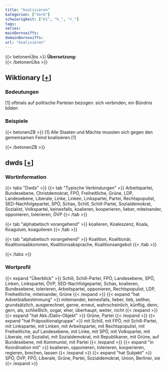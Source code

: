 ```yaml
---
title: "koalisieren"
kategorien: ["Verb"]
schwierigkeit: ["k1", "h_", "r_"]
tags:
series:
mainDornseiffs:
domainDornseiffs:
url: "koalisieren"
---
```


{{< betonenÜbs >}}
**Übersetzung:**  
{{< /betonenÜbs >}}

## Wiktionary [[+](https://de.wiktionary.org/wiki/koalisieren)]

### Bedeutungen
[1] oftmals auf politische Parteien bezogen: sich verbinden, ein Bündnis bilden  

### Beispiele
{{< betonenZB >}}
[1] Alle Staaten und Mächte mussten sich gegen den gemeinsamen Feind koalisieren.[1]  

{{< /betonenZB >}}


## dwds [[+](https://www.dwds.de/wb/koalisieren)]

### Wortinformation
{{< tabs "Dwds" >}}
{{< tab "Typische Verbindungen" >}}
Arbeitspartei, Bundesebene, Christdemokrat, FPÖ, Freiheitliche, Grüne, LDP, Landesebene, Liberale, Linke, Linken, Linkspartei, Partei, Rechtspopulist, SED-Nachfolgepartei, SPÖ, Schas, Schill, Schill-Partei, Sozialdemokrat, Sozialist, Volkspartei, keinesfalls, koalieren, kooperieren, lieber, miteinander, opponieren, tolerieren, ÖVP
{{< /tab >}}

{{< tab "alphabetisch vorangehend" >}}
koalieren, Koaleszenz, Koala, Koagulum, koagulieren
{{< /tab >}}

{{< tab "alphabetisch vorangehend" >}}
Koalition, Koalitionär, Koalitionsabkommen, Koalitionsabsprache, Koalitionsangebot
{{< /tab >}}

{{< /tabs >}}

### Wortprofil
{{< expand "Überblick" >}} Schill, Schill-Partei, FPÖ, Landesebene, SPÖ, Linken, Linkspartei, ÖVP, SED-Nachfolgepartei, Schas, koalieren, Bundesebene, tolerieren, Arbeitspartei, opponieren, Rechtspopulist, LDP, Freiheitliche, miteinander, Grüne {{< /expand >}}
{{< expand "hat Adverbialbestimmung" >}} miteinander, keinesfalls, lieber, lieb, seither, grundsätzlich, ausgerechnet, gerne, erneut, wahrscheinlich, künftig, denn, gern, als, schließlich, sogar, eher, überhaupt, weiter, nicht {{< /expand >}}
{{< expand "hat Akk./Dativ-Objekt" >}} Grüne, Partei {{< /expand >}}
{{< expand "hat Präpositionalgruppe" >}} mit Schill, mit FPÖ, mit Schill-Partei, mit Linkspartei, mit Linken, mit Arbeitspartei, mit Rechtspopulist, mit Freiheitliche, auf Landesebene, mit Linke, mit SPÖ, mit Volkspartei, mit Liberale, mit Sozialist, mit Sozialdemokrat, mit Republikaner, mit Grüne, auf Bundesebene, mit Kommunist, mit Partei {{< /expand >}}
{{< expand "in Koordination mit" >}} koalieren, opponieren, tolerieren, kooperieren, regieren, brechen, lassen {{< /expand >}}
{{< expand "hat Subjekt" >}} SPÖ, ÖVP, FPÖ, Liberale, Grüne, Partei, Sozialdemokrat, Union, Berliner, sie {{< /expand >}}

